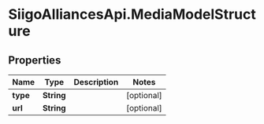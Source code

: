 # SiigoAlliancesApi.MediaModelStructure

## Properties

Name | Type | Description | Notes
------------ | ------------- | ------------- | -------------
**type** | **String** |  | [optional] 
**url** | **String** |  | [optional] 


